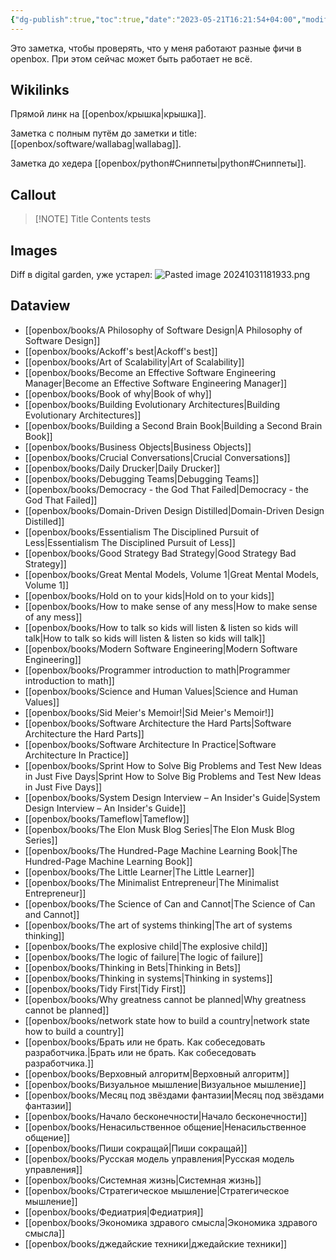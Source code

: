 ```yaml
---
{"dg-publish":true,"toc":true,"date":"2023-05-21T16:21:54+04:00","modified_at":"2024-11-14T16:59:33+03:00","permalink":"/mine/showcase/","dgPassFrontmatter":true}
---
```



Это заметка, чтобы проверять, что у меня работают разные фичи в openbox. При этом сейчас может быть работает не всё.

## Wikilinks

Прямой линк на [[openbox/крышка|крышка]].

Заметка с полным путём до заметки и title: [[openbox/software/wallabag|wallabag]].

Заметка до хедера [[openbox/python#Сниппеты|python#Сниппеты]].

## Callout


> [!NOTE] Title
> Contents tests

## Images

Diff в digital garden, уже устарел:
![Pasted image 20241031181933.png](/images/Pasted%20image%2020241031181933.png)

## Dataview

- [[openbox/books/A Philosophy of Software Design|A Philosophy of Software Design]]
- [[openbox/books/Ackoff's best|Ackoff's best]]
- [[openbox/books/Art of Scalability|Art of Scalability]]
- [[openbox/books/Become an Effective Software Engineering Manager|Become an Effective Software Engineering Manager]]
- [[openbox/books/Book of why|Book of why]]
- [[openbox/books/Building Evolutionary Architectures|Building Evolutionary Architectures]]
- [[openbox/books/Building a Second Brain Book|Building a Second Brain Book]]
- [[openbox/books/Business Objects|Business Objects]]
- [[openbox/books/Crucial Conversations|Crucial Conversations]]
- [[openbox/books/Daily Drucker|Daily Drucker]]
- [[openbox/books/Debugging Teams|Debugging Teams]]
- [[openbox/books/Democracy - the God That Failed|Democracy - the God That Failed]]
- [[openbox/books/Domain-Driven Design Distilled|Domain-Driven Design Distilled]]
- [[openbox/books/Essentialism The Disciplined Pursuit of Less|Essentialism The Disciplined Pursuit of Less]]
- [[openbox/books/Good Strategy Bad Strategy|Good Strategy Bad Strategy]]
- [[openbox/books/Great Mental Models, Volume 1|Great Mental Models, Volume 1]]
- [[openbox/books/Hold on to your kids|Hold on to your kids]]
- [[openbox/books/How to make sense of any mess|How to make sense of any mess]]
- [[openbox/books/How to talk so kids will listen & listen so kids will talk|How to talk so kids will listen & listen so kids will talk]]
- [[openbox/books/Modern Software Engineering|Modern Software Engineering]]
- [[openbox/books/Programmer introduction to math|Programmer introduction to math]]
- [[openbox/books/Science and Human Values|Science and Human Values]]
- [[openbox/books/Sid Meier's Memoir!|Sid Meier's Memoir!]]
- [[openbox/books/Software Architecture  the Hard Parts|Software Architecture  the Hard Parts]]
- [[openbox/books/Software Architecture In Practice|Software Architecture In Practice]]
- [[openbox/books/Sprint How to Solve Big Problems and Test New Ideas in Just Five Days|Sprint How to Solve Big Problems and Test New Ideas in Just Five Days]]
- [[openbox/books/System Design Interview – An Insider's Guide|System Design Interview – An Insider's Guide]]
- [[openbox/books/Tameflow|Tameflow]]
- [[openbox/books/The Elon Musk Blog Series|The Elon Musk Blog Series]]
- [[openbox/books/The Hundred-Page Machine Learning Book|The Hundred-Page Machine Learning Book]]
- [[openbox/books/The Little Learner|The Little Learner]]
- [[openbox/books/The Minimalist Entrepreneur|The Minimalist Entrepreneur]]
- [[openbox/books/The Science of Can and Cannot|The Science of Can and Cannot]]
- [[openbox/books/The art of systems thinking|The art of systems thinking]]
- [[openbox/books/The explosive child|The explosive child]]
- [[openbox/books/The logic of failure|The logic of failure]]
- [[openbox/books/Thinking in Bets|Thinking in Bets]]
- [[openbox/books/Thinking in systems|Thinking in systems]]
- [[openbox/books/Tidy First|Tidy First]]
- [[openbox/books/Why greatness cannot be planned|Why greatness cannot be planned]]
- [[openbox/books/network state how to build a country|network state how to build a country]]
- [[openbox/books/Брать или не брать. Как собеседовать разработчика.|Брать или не брать. Как собеседовать разработчика.]]
- [[openbox/books/Верховный алгоритм|Верховный алгоритм]]
- [[openbox/books/Визуальное мышление|Визуальное мышление]]
- [[openbox/books/Месяц под звёздами фантазии|Месяц под звёздами фантазии]]
- [[openbox/books/Начало бесконечности|Начало бесконечности]]
- [[openbox/books/Ненасильственное общение|Ненасильственное общение]]
- [[openbox/books/Пиши сокращай|Пиши сокращай]]
- [[openbox/books/Русская модель управления|Русская модель управления]]
- [[openbox/books/Системная жизнь|Системная жизнь]]
- [[openbox/books/Стратегическое мышление|Стратегическое мышление]]
- [[openbox/books/Федиатрия|Федиатрия]]
- [[openbox/books/Экономика здравого смысла|Экономика здравого смысла]]
- [[openbox/books/джедайские техники|джедайские техники]]

